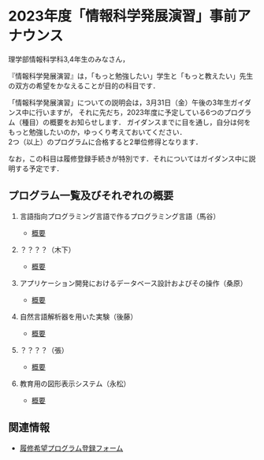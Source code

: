 # 2023年度「情報科学発展演習」事前アナウンス

理学部情報科学科3,4年生のみなさん，

『情報科学発展演習』は，「もっと勉強したい」学生と「もっと教えたい」先生の双方の希望をかなえることが目的の科目です．

「情報科学発展演習」についての説明会は，3月31日（金）午後の3年生ガイダンス中に行いますが，
それに先だち，2023年度に予定している6つのプログラム（種目）の概要をお知らせします．
ガイダンスまでに目を通し，自分は何をもっと勉強したいのか，ゆっくり考えておいてください．  
2つ（以上）のプログラムに合格すると2単位修得となります．


なお，この科目は履修登録手続きが特別です．それについてはガイダンス中に説明する予定です．

## プログラム一覧及びそれぞれの概要

1. 言語指向プログラミング言語で作るプログラミング言語（馬谷）
    - [概要](advanced2023-umatani.pdf)

1. ？？？？（木下）
    - [概要]()

1. アプリケーション開発におけるデータベース設計およびその操作（桑原）
    - [概要](発展演習-桑原-2022-2-8.pdf)

1. 自然言語解析器を用いた実験（後藤）
    - [概要](http://angelos.info.kanagawa-u.ac.jp/tgl/Lecture/NLP_Experiments.html)

1. ？？？？（張）
    - [概要]()

1. 教育用の図形表示システム（永松）
    - [概要](発展演習・永松.pdf)

## 関連情報

* [履修希望プログラム登録フォーム](https://forms.office.com/r/AKR4drgCQ3)
<!-- * [3年次ガイダンス（3/31）で使用した説明資料](情報科学発展演習説明会資料20230331.pdf) -->
